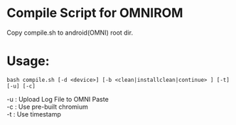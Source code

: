 Compile Script for OMNIROM
==========================

Copy compile.sh to android(OMNI) root dir.

Usage: 
======

```
bash compile.sh [-d <device>] [-b <clean|installclean|continue> ] [-t] [-u] [-c]
```


-u : Upload Log File to OMNI Paste  <br>
-c : Use pre-built chromium   <br>
-t : Use timestamp  <br>
